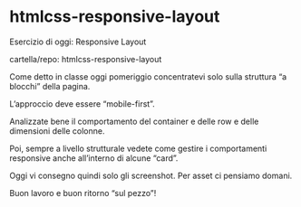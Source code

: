 # htmlcss-responsive-layout

Esercizio di oggi: Responsive Layout

cartella/repo: htmlcss-responsive-layout

Come detto in classe oggi pomeriggio concentratevi solo sulla struttura “a blocchi” della pagina.

L’approccio deve essere “mobile-first”.

Analizzate bene il comportamento del container e delle row e delle dimensioni delle colonne.

Poi, sempre a livello strutturale vedete come gestire i comportamenti responsive anche all’interno di alcune “card”.

Oggi vi consegno quindi solo gli screenshot. Per asset ci pensiamo domani.

Buon lavoro e buon ritorno “sul pezzo”! 